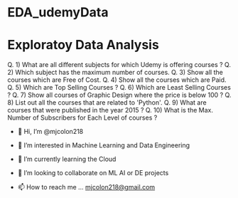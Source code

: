 # EDA_udemyData
# Exploratoy Data Analysis
Q. 1) What are all different subjects for which Udemy is offering courses ?
Q. 2) Which subject has the maximum number of courses.
Q. 3) Show all the courses which are Free of Cost.
Q. 4) Show all the courses which are Paid.
Q. 5) Which are Top Selling Courses ?
Q. 6) Which are Least Selling Courses ?
Q. 7) Show all courses of Graphic Design where the price is below 100 ?
Q. 8) List out all the courses that are related to 'Python'.
Q. 9) What are courses that were published in the year 2015 ?
Q. 10) What is the Max. Number of Subscribers for Each Level of courses ?

- 👋 Hi, I’m @mjcolon218

- 👀 I’m interested in Machine Learning and Data Engineering

- 🌱 I’m currently learning the Cloud 

- 💞️ I’m looking to collaborate on ML AI or DE projects

- 📫 How to reach me ... mjcolon218@gmail.com
